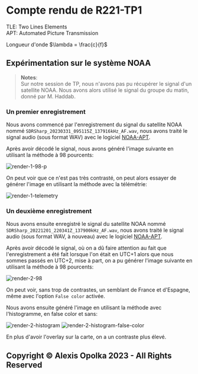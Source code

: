 # Compte rendu de R221-TP1

TLE: Two Lines Elements  
APT: Automated Picture Transmission

Longueur d'onde $\lambda = \frac{c}{f}$

## Expérimentation sur le système NOAA

> **Notes**:  
> Sur notre session de TP, nous n'avons pas pu récupérer le signal
> d'un satellite NOAA. Nous avons alors utilisé le signal du groupe
> du matin, donné par M. Haddab.

### Un premier enregistrement

Nous avons commencé par l'enregistrement du signal du satellite NOAA 
nommé `SDRSharp_20230331_095115Z_137916kHz_AF.wav`, nous avons traité le
signal audio (sous format WAV) avec le logiciel [NOAA-APT](https://noaa-apt.mbernardi.com.ar/).

Après avoir décodé le signal, nous avons généré l'image suivante en utilisant la méthode à 98 pourcents:

![render-1-98-p](./out/render-98.png)

On peut voir que ce n'est pas très contrasté, on peut alors essayer de générer l'image
en utilisant la méthode avec la télémétrie:

![render-1-telemetry](./out/render-telemetry.png)

### Un deuxième enregistrement

Nous avons ensuite enregistré le signal du satellite NOAA nommé `SDRSharp_20221201_220341Z_137900kHz_AF.wav`, nous avons traité le
signal audio (sous format WAV, à nouveau) avec le logiciel [NOAA-APT](https://noaa-apt.mbernardi.com.ar/).

Après avoir décodé le signal, où on a dû faire attention au fait que 
l'enregistrement a été fait lorsque l'on était en UTC+1 alors que
nous sommes passés en UTC+2, mise à part, on a pu générer l'image suivante en utilisant la méthode à 98 pourcents:

![render-2-98](out/render-2-98.png)

On peut voir, sans trop de contrastes, un semblant de France et d'Espagne, même 
avec l'option `False color` activée.

Nous avons ensuite généré l'image en utilisant la méthode avec l'histogramme, en false color et sans:

![render-2-histogram](out/render-2-histogram.png)
![render-2-histogram-false-color](out/render-2-histogram-false-color.png)

En plus d'avoir l'overlay sur la carte, on a un contraste plus élevé.


## Copyright &copy; Alexis Opolka 2023 - All Rights Reserved
